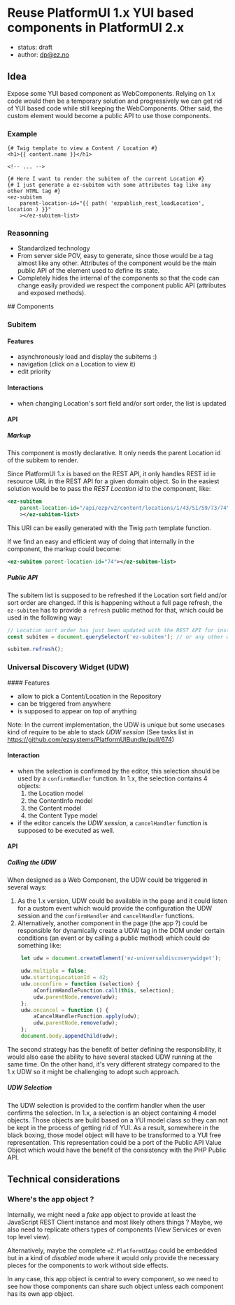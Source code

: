 # Reuse PlatformUI 1.x YUI based components in PlatformUI 2.x

* status: draft
* author: dp@ez.no

## Idea

Expose some YUI based component as WebComponents. Relying on 1.x code would then
be a temporary solution and progressively we can get rid of YUI based code while
still keeping the WebComponents. Other said, the custom element would become a
public API to use those components.

### Example

```twig
{# Twig template to view a Content / Location #}
<h1>{{ content.name }}</h1>

<!-- ... -->

{# Here I want to render the subitem of the current Location #}
{# I just generate a ez-subitem with some attributes tag like any other HTML tag #}
<ez-subitem
    parent-location-id="{{ path( 'ezpublish_rest_loadLocation', location ) }}"
    ></ez-subitem-list>
```

### Reasonning

* Standardized technology
* From server side POV, easy to generate, since those would be a tag almost like
  any other. Attributes of the component would be the main public API of the
  element used to define its state.
* Completely hides the internal of the components so that the code can change
  easily provided we respect the component public API (attributes and exposed
  methods).

## Components

### Subitem

#### Features

* asynchronously load and display the subitems :)
* navigation (click on a Location to view it)
* edit priority

#### Interactions

* when changing Location's sort field and/or sort order, the list is updated

#### API

##### Markup

This component is mostly declarative. It only needs the parent Location id of
the subitem to render.

Since PlatformUI 1.x is based on the REST API, it only handles REST id ie
resource URL in the REST API for a given domain object. So in the easiest
solution would be to pass the *REST Location id* to the component, like:

```xml
<ez-subitem
    parent-location-id="/api/ezp/v2/content/locations/1/43/51/59/73/74"
    ></ez-subitem-list>
```

This URI can be easily generated with the Twig `path` template function.

If we find an easy and efficient way of doing that internally in the component,
the markup could become:

```xml
<ez-subitem parent-location-id="74"></ez-subitem-list>
```

##### Public API

The subitem list is supposed to be refreshed if the Location sort field and/or
sort order are changed. If this is happening without a full page refresh, the
`ez-subitem` has to provide a `refresh` public method for that, which could be
used in the following way:

```js
// Location sort order has just been updated with the REST API for instance
const subitem = document.querySelector('ez-subitem'); // or any other way to retrieve it

subitem.refresh();
```

### Universal Discovery Widget (UDW)

#### Features

* allow to pick a Content/Location in the Repository
* can be triggered from anywhere
* is supposed to appear on top of anything

Note: In the current implementation, the UDW is unique but some usecases kind of
require to be able to stack *UDW session* (See tasks list in
https://github.com/ezsystems/PlatformUIBundle/pull/674)

#### Interaction

* when the selection is confirmed by the editor, this selection should be used
  by a `confirmHandler` function. In 1.x, the selection contains 4 objects:
    1. the Location model
    1. the ContentInfo model
    1. the Content model
    1. the Content Type model
* if the editor cancels the *UDW session*, a `cancelHandler` function is
  supposed to be executed as well.

#### API

##### Calling the UDW

When designed as a Web Component, the UDW could be triggered in several ways:

1. As the 1.x version, UDW could be available in the page and it could listen
   for a custom event which would provide the configuration the UDW session and
   the `confirmHandler` and `cancelHandler` functions.
1. Alternatively, another component in the page (the app ?) could be responsible
   for dynamically create a UDW tag in the DOM under certain conditions (an
   event or by calling a public method) which could do something like:
   ```js
    let udw = document.createElement('ez-universaldiscoverywidget');

    udw.multiple = false;
    udw.startingLocationId = 42;
    udw.onconfirm = function (selection) {
        aConfirmHandleFunction.call(this, selection);
        udw.parentNode.remove(udw);
    };
    udw.oncancel = function () {
        aCancelHandlerFunction.apply(udw);
        udw.parentNode.remove(udw);
    };
    document.body.appendChild(udw);
    ```

The second strategy has the benefit of better defining the responsibility, it
would also ease the ability to have several stacked UDW running at the same
time. On the other hand, it's very different strategy compared to the 1.x UDW so
it might be challenging to adopt such approach.

##### UDW Selection

The UDW selection is provided to the confirm handler when the user confirms the
selection. In 1.x, a selection is an object containing 4 model objects. Those
objects are build based on a YUI model class so they can not be kept in the
process of getting rid of YUI. As a result, somewhere in the black boxing, those
model object will have to be transformed to a YUI free representation. This
representation could be a port of the Public API Value Object which would have
the benefit of the consistency with the PHP Public API.

## Technical considerations

### Where's the app object ?

Internally, we might need a *fake* app object to provide at least the JavaScript
REST Client instance and most likely others things ? Maybe, we also need to
replicate others types of components (View Services or even top level view).

Alternatively, maybe the complete `eZ.PlatformUIApp` could be embedded but in a
kind of *disabled* mode where it would only provide the necessary pieces for the
components to work without side effects.

In any case, this app object is central to every component, so we need to see
how those components can share such object unless each component has its own app
object.
